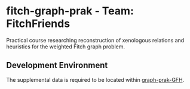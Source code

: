 # fitch-graph-prak - Team: FitchFriends

Practical course researching reconstruction of xenologous relations and heuristics for the weighted Fitch graph problem.

## Development Environment

The supplemental data is required to be located within
[graph-prak-GFH](graph-prak-GFH/).

